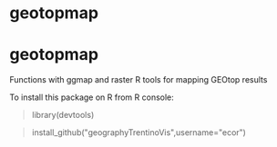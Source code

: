 # geotopmap

geotopmap
====================

Functions with ggmap and raster R tools for mapping GEOtop results 

To install this package on R from R console:


>library(devtools)

>install_github("geographyTrentinoVis",username="ecor")

